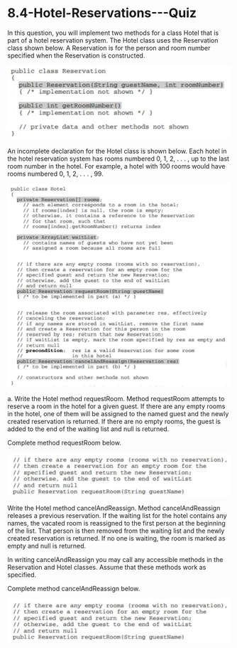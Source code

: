 # 8.4-Hotel-Reservations---Quiz

In this question, you will implement two methods for a class Hotel that is part of a hotel reservation system. The Hotel class uses the Reservation class shown below. A Reservation is for the person and room number specified when the Reservation is constructed.

![Reservation Class](assets/one.png)

An incomplete declaration for the Hotel class is shown below. Each hotel in the hotel reservation system has rooms numbered 0, 1, 2, . . . , up to the last room number in the hotel. For example, a hotel with 100 rooms would have rooms numbered 0, 1, 2, . . . , 99.

![Reservation Class](assets/two.png)

a. Write the Hotel method requestRoom. Method requestRoom attempts to reserve a room in the hotel for a given guest. If there are any empty rooms in the hotel, one of them will be assigned to the named guest and the newly created reservation is returned. If there are no empty rooms, the guest is added to the end of the waiting list and null is returned.

Complete method requestRoom below.

![Reservation Class](assets/three.png)

Write the Hotel method cancelAndReassign. Method cancelAndReassign releases a previous reservation. If the waiting list for the hotel contains any names, the vacated room is reassigned to the first person at the beginning of the list. That person is then removed from the waiting list and the newly created reservation is returned. If no one is waiting, the room is marked as empty and null is returned.

In writing cancelAndReassign you may call any accessible methods in the Reservation and Hotel classes. Assume that these methods work as specified.

Complete method cancelAndReassign below.

![Reservation Class](assets/three.png)
 
